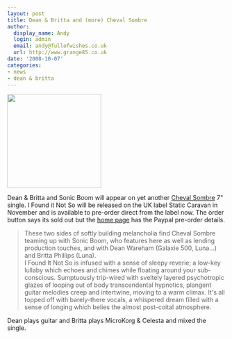 ```yaml
---
layout: post
title: Dean & Britta and (more) Cheval Sombre
author:
  display_name: Andy
  login: admin
  email: andy@fullofwishes.co.uk
  url: http://www.grange85.co.uk
date: '2008-10-07'
categories:
- news
- dean & britta
---
```

<div class="imagebox-a"><img src="https://media.fullofwishes.co.uk/ahfow/uploads/2008/10/0172.jpg" alt="" title="0172" width="216" height="216" class="alignnone size-full wp-image-848" /></div>
<p>Dean & Britta and Sonic Boom will appear on yet another <a href="http://www.myspace.com/chevalsombre">Cheval Sombre</a> 7" single. I Found it Not So will be released on the UK label Static Caravan in November and is available to pre-order direct from the label now. The order button says its sold out but the <a href="http://www.staticcaravan.org/">home page</a> has the Paypal pre-order details.</p>
<blockquote><p>These two sides of softly building melancholia find Cheval Sombre teaming up with Sonic Boom, who features here as well as lending production touches, and with Dean Wareham (Galaxie 500, Luna...) and Britta Phillips (Luna).<br />
I Found It Not So is infused with a sense of sleepy reverie; a low-key lullaby which echoes and chimes while floating around your sub-conscious. Sumptuously trip-wired with sveltely layered psychotropic glazes of looping out of body transcendental hypnotics, plangent guitar melodies creep and intertwine, moving to a warm climax. It's all topped off with barely-there vocals, a whispered dream filled with a sense of longing which belies the almost post-coital atmosphere.</p></blockquote>
<p>Dean plays guitar and Britta plays MicroKorg & Celesta and mixed the single.</p>
